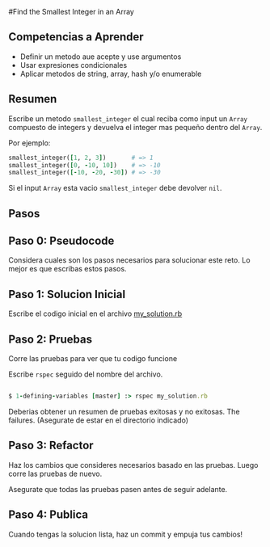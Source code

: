 #Find the Smallest Integer in an Array

## Competencias a Aprender
- Definir un metodo aue acepte y use argumentos
- Usar expresiones condicionales
- Aplicar metodos de string, array, hash y/o enumerable

## Resumen
Escribe un metodo `smallest_integer` el cual reciba como input un `Array` compuesto de integers y devuelva el integer mas pequeño dentro del `Array`.

Por ejemplo:

```ruby
smallest_integer([1, 2, 3])       # => 1
smallest_integer([0, -10, 10])    # => -10
smallest_integer([-10, -20, -30]) # => -30
```

Si el input `Array` esta vacio `smallest_integer` debe devolver `nil`.

## Pasos

## Paso 0: Pseudocode
Considera cuales son los pasos necesarios para solucionar este reto. Lo mejor es que escribas estos pasos.

## Paso 1: Solucion Inicial
Escribe el codigo inicial en el archivo [my_solution.rb](my_solution.rb)

## Paso 2: Pruebas
Corre las pruebas para ver que tu codigo funcione

Escribe `rspec` seguido del nombre del archivo.

```ruby

$ 1-defining-variables [master] :> rspec my_solution.rb

```

Deberias obtener un resumen de pruebas exitosas y no exitosas. The failures. (Asegurate de estar en el directorio indicado)

## Paso 3: Refactor
Haz los cambios que consideres necesarios basado en las pruebas. Luego corre las pruebas de nuevo.

Asegurate que todas las pruebas pasen antes de seguir adelante.

## Paso 4: Publica
Cuando tengas la solucion lista, haz un commit y empuja tus cambios!
